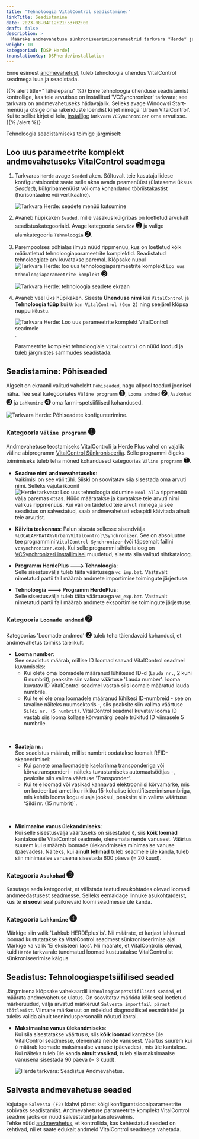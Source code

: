 ```yaml
---
title: "Tehnoloogia VitalControl seadistamine:"
linkTitle: Seadistamine
date: 2023-08-04T12:21:53+02:00
draft: false
description: >
  Määrake andmevahetuse sünkroniseerimisparameetrid tarkvara *Herde* ja seadme VitalControl vahel.
weight: 10
kategooriad: [DSP Herde]
translationKey: DSPherde/installation
---
```

Enne esimest [andmevahetust](../data-exchange/), tuleb tehnoloogia ühendus VitalControl seadmega luua ja seadistada.

{{% alert title="Tähelepanu" %}}
Enne tehnoloogia ühenduse seadistamist kontrollige, kas teie arvutisse on installitud 'VCSynchronizer' tarkvara; see tarkvara on andmevahetuseks hädavajalik. Selleks avage Windowsi Start-menüü ja otsige oma rakenduste loendist kirjet nimega 'Urban VitalControl'. Kui te sellist kirjet ei leia, [installige](../../vcsynchronizer/installation/) tarkvara `VCSynchronizer` oma arvutisse.
{{% /alert %}}

Tehnoloogia seadistamiseks toimige järgmiselt:

## Loo uus parameetrite komplekt andmevahetuseks VitalControl seadmega

1. Tarkvaras `Herde` avage `Seaded` aken. Sõltuvalt teie kasutajaliidese konfiguratsioonist saate selle akna avada peamenüüst (ülataseme üksus _Seaded_), külgribamenüüst või oma kohandatud tööriistakastist (horisontaalne või vertikaalne).

   ![Tarkvara Herde: seadete menüü kutsumine](../screenshots/settings.png "Herde: kutsu Seaded")

1. Avaneb hüpikaken `Seaded`, mille vasakus külgribas on loetletud arvukalt seadistuskategooriaid. Avage kategooria `Service` <span style="font-size: 140%">➊</span> ja valige alamkategooria `Tehnoloogia` <span style="font-size: 140%">➋</span>.

1. Parempoolses põhialas ilmub nüüd rippmenüü, kus on loetletud kõik määratletud tehnoloogiaparameetrite komplektid. Seadistatud tehnoloogiate arv kuvatakse paremal. Klõpsake nupul ![Tarkvara Herde: loo uus tehnoloogiaparameetrite komplekt](/icons/new.png "Herde: Loo Tehnoloogia Ühendus") `Loo uus tehnoloogiaparameetrite komplekt` <span style="font-size: 140%">➌</span>.

   ![Tarkvara Herde: tehnoloogia seadete ekraan](../screenshots/settings-technology.png "Herde: Tehnoloogia Seaded")

1. Avaneb veel üks hüpikaken. Sisesta **Ühenduse nimi** kui `VitalControl` ja **Tehnoloogia tüüp** kui `Urban VitalControl (Gen 2)` ning seejärel klõpsa nuppu `Nõustu`.

   ![Tarkvara Herde: Loo uus parameetrite komplekt VitalControl seadmele](../screenshots/new-technology.png "Loo uus tehnoloogia: VitalControl").

   Parameetrite komplekt tehnoloogiale `VitalControl` on nüüd loodud ja tuleb järgmistes sammudes seadistada.

## Seadistamine: Põhiseaded

Algselt on ekraanil valitud vaheleht `Põhiseaded`, nagu allpool toodud joonisel näha. Tee seal kategooriates `Väline programm` <span style="font-size: 140%">➊</span>, `Looma andmed` <span style="font-size: 140%">➋</span>, `Asukohad` <span style="font-size: 140%">➌</span> ja `Lahkumine` <span style="font-size: 140%">➍</span> oma farmi-spetsiifilised kohandused.

   ![Tarkvara Herde: Põhiseadete konfigureerimine](../screenshots/basic-settings.png "Tehnoloogia VitalControl: Põhiseaded").
   
### Kategooria `Väline programm` <span style="font-size: 140%">➊</span>

Andmevahetuse teostamiseks VitalControli ja Herde Plus vahel on vajalik väline abiprogramm [VitalControl Sünkroniseerija](../../vcsynchronizer). Selle programmi õigeks toimimiseks tuleb teha mõned kohandused kategoorias `Väline programm` <span style="font-size: 140%">➊</span>.

- **Seadme nimi andmevahetuseks**:  
  Vaikimisi on see väli tühi. Siiski on soovitatav siia sisestada oma arvuti nimi. Selleks vajuta ikoonil ![Herde tarkvara: Loo uus tehnoloogia sidumine](/icons/arrow-down.png "Herde: Loo tehnoloogia sidumine") `Nool alla` rippmenüü välja paremas otsas. Nüüd määratakse ja kuvatakse teie arvuti nimi valikus rippmenüüs. Kui väli on täidetud teie arvuti nimega ja see seadistus on salvestatud, saab andmevahetust edaspidi käivitada ainult teie arvutist.

- **Käivita teekonnas**:
  Palun sisesta sellesse sisendvälja `%LOCALAPPDATA%\Urban\VitalControl\Synchronizer`. See on absoluutne tee programmini `VitalControl Synchronizer` (või täpsemalt failini `vcsynchronizer.exe`). Kui selle programmi sihtkataloog on [VCSynchronizeri installimisel](../../vcsynchronizer/installation) muudetud, sisesta siia valitud sihtkataloog.

- **Programm HerdePlus 🡒 Tehnoloogia**:  
  Selle sisestusvälja tuleb täita väärtusega `vc_imp.bat`. Vastavalt nimetatud partii fail määrab andmete importimise toimingute järjestuse.

- **Tehnoloogia 🡒 Programm HerdePlus**:  
  Selle sisestusvälja tuleb täita väärtusega `vc_exp.bat`. Vastavalt nimetatud partii fail määrab andmete eksportimise toimingute järjestuse.

### Kategooria `Loomade andmed` <span style="font-size: 140%">➋</span>

Kategoorias 'Loomade andmed' <span style="font-size: 140%">➋</span> tuleb teha täiendavaid kohandusi, et andmevahetus toimiks täielikult.

- **Looma number**:  
  See seadistus määrab, millise ID loomad saavad VitalControl seadmel kuvamiseks:
  - Kui olete oma loomadele määranud lühikesed ID-d (`Lauda nr.`, 2 kuni 6 numbrit), peaksite siin valima väärtuse 'Lauda number': looma kuvatav ID VitalControl seadmel vastab siis loomale määratud lauda numbrile.
  - Kui te **ei ole** oma loomadele määranud lühikesi ID-numbreid - see on tavaline näiteks nuumsektoris -, siis peaksite siin valima väärtuse `Sildi nr. (5 numbrit)`. VitalControl seadmel kuvatav looma ID vastab siis looma kollase kõrvamärgi peale trükitud ID viimasele 5 numbrile.
  
<br>

- **Saateja nr.**:  
  See seadistus määrab, millist numbrit oodatakse loomalt RFID-skaneerimisel:  
  - Kui panete oma loomadele kaelarihma transponderiga või kõrvatransponderi - näiteks tuvastamiseks automaatsöötjas -, peaksite siin valima väärtuse 'Transponder'.
  - Kui teie loomad või vasikad kannavad elektroonilisi kõrvamärke, mis on kodeeritud ametliku riikliku 15-kohalise identifitseerimisnumbriga, mis kehtib looma kogu eluaja jooksul, peaksite siin valima väärtuse 'Sildi nr. (15 numbrit)`.

<br>

- **Minimaalne vanus ülekandmiseks**:  
  Kui selle sisestusvälja väärtuseks on sisestatud `0`, siis **kõik loomad** kantakse üle VitalControl seadmele, olenemata nende vanusest. Väärtus suurem kui `0` määrab loomade ülekandmiseks minimaalse vanuse (päevades). Näiteks, kui **ainult lehmad** tuleb seadmele üle kanda, tuleb siin minimaalse vanusena sisestada 600 päeva (= 20 kuud).

### Kategooria `Asukohad` <span style="font-size: 140%">➌</span>

Kasutage seda kategooriat, et välistada teatud asukohtades olevad loomad andmeedastusest seadmesse. Selleks eemaldage linnuke asukohta(de)st, kus te **ei soovi** seal paiknevaid loomi seadmesse üle kanda.

### Kategooria `Lahkumine` <span style="font-size: 140%">➍</span>

Märkige siin valik 'Lahkub HERDEplus'is'. Nii määrate, et karjast lahkunud loomad kustutatakse ka VitalControl seadmest sünkroniseerimise ajal.
Märkige ka valik 'Ei eksisteeri laos'. Nii määrate, et VitalControlis olevad, kuid `Herde` tarkvarale tundmatud loomad kustutatakse VitalControlist sünkroniseerimise käigus.

## Seadistus: Tehnoloogiaspetsiifilised seaded

Järgmisena klõpsake vahekaardil `Tehnoloogiaspetsiifilised seaded`, et määrata andmevahetuse ulatus. On soovitatav märkida kõik seal loetletud märkeruudud, välja arvatud märkeruut `Salvesta importfail pärast töötlemist`. Viimane märkeruut on mõeldud diagnostilistel eesmärkidel ja tuleks valida ainult teeninduspersonalilt nõutud korral.

- **Maksimaalne vanus ülekandmiseks**:  
  Kui siia sisestatakse väärtus `0`, siis **kõik loomad** kantakse üle VitalControl seadmesse, olenemata nende vanusest. Väärtus suurem kui `0` määrab loomade maksimaalse vanuse (päevades), mis üle kantakse. Kui näiteks tuleb üle kanda **ainult vasikad**, tuleb siia maksimaalse vanusena sisestada 90 päeva (= 3 kuud).

   ![Herde tarkvara: Seadistus Andmevahetus](../screenshots/technology-specific-settings.png "Andmevahetus: spetsiifilised seaded").

## Salvesta andmevahetuse seaded

Vajutage `Salvesta (F2)` klahvi pärast kõigi konfiguratsiooniparameetrite sobivaks seadistamist. Andmevahetuse parameetrite komplekt VitalControl seadme jaoks on nüüd salvestatud ja kasutusvalmis.  
Tehke nüüd [andmevahetus](../data-exchange/), et kontrollida, kas kehtestatud seaded on kehtivad, nii et saate edukalt andmeid VitalControl seadmega vahetada.
